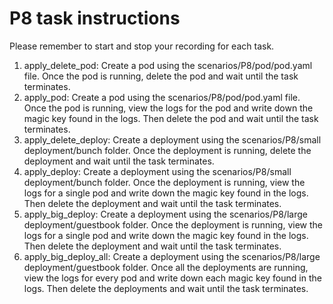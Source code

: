 # P8 task instructions

Please remember to start and stop your recording for each task.

1. apply_delete_pod: Create a pod using the scenarios/P8/pod/pod.yaml file. Once the pod is running, delete the pod and wait until the task terminates.
2. apply_pod: Create a pod using the scenarios/P8/pod/pod.yaml file. Once the pod is running, view the logs for the pod and write down the magic key found in the logs. Then delete the pod and wait until the task terminates.
3. apply_delete_deploy: Create a deployment using the scenarios/P8/small deployment/bunch folder. Once the deployment is running, delete the deployment and wait until the task terminates.
4. apply_deploy: Create a deployment using the scenarios/P8/small deployment/bunch folder. Once the deployment is running, view the logs for a single pod and write down the magic key found in the logs. Then delete the deployment and wait until the task terminates.
5. apply_big_deploy: Create a deployment using the scenarios/P8/large deployment/guestbook folder. Once the deployment is running, view the logs for a single pod and write down the magic key found in the logs. Then delete the deployment and wait until the task terminates.
6. apply_big_deploy_all: Create a deployment using the scenarios/P8/large deployment/guestbook folder. Once all the deployments are running, view the logs for every pod and write down each magic key found in the logs. Then delete the deployments and wait until the task terminates.
